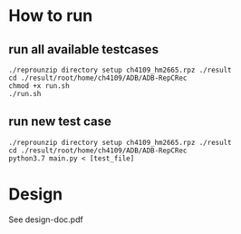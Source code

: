 # How to run
## run all available testcases
```
./reprounzip directory setup ch4109_hm2665.rpz ./result
cd ./result/root/home/ch4109/ADB/ADB-RepCRec
chmod +x run.sh
./run.sh
```

## run new test case
```
./reprounzip directory setup ch4109_hm2665.rpz ./result
cd ./result/root/home/ch4109/ADB/ADB-RepCRec
python3.7 main.py < [test_file]
```

# Design
See design-doc.pdf